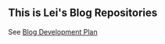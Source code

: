 ## This is Lei's Blog Repositories

See [Blog Development Plan](https://lei1025.github.io/Blog-development-plan/)
